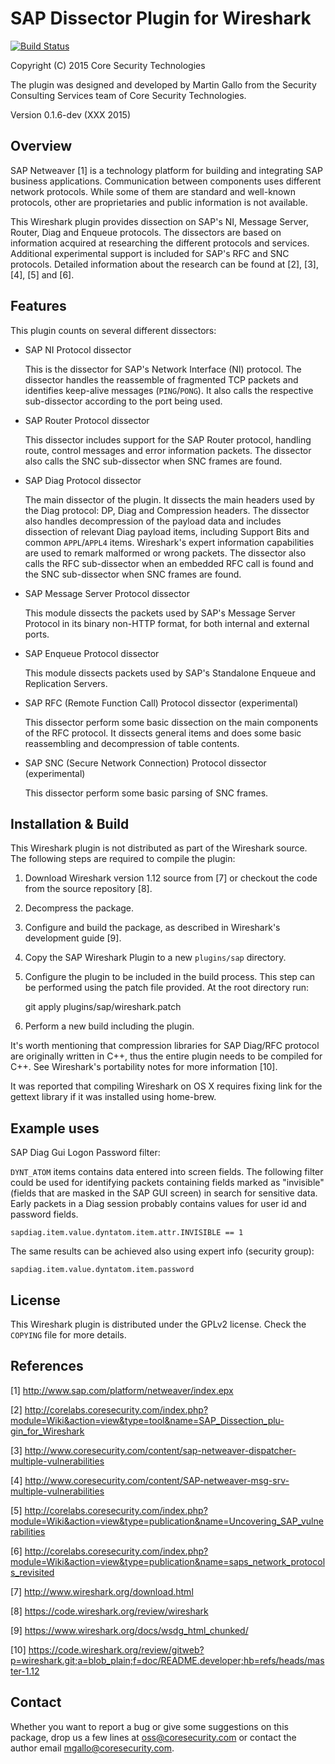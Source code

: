 SAP Dissector Plugin for Wireshark
==================================

[![Build Status](https://travis-ci.org/CoreSecurity/SAP-Dissection-plug-in-for-Wireshark.svg?branch=master)](https://travis-ci.org/CoreSecurity/SAP-Dissection-plug-in-for-Wireshark)

Copyright (C) 2015 Core Security Technologies

The plugin was designed and developed by Martin Gallo from the Security 
Consulting Services team of Core Security Technologies.

Version 0.1.6-dev (XXX 2015)


Overview
--------

SAP Netweaver [1] is a technology platform for building and integrating SAP
business applications. Communication between components uses different network
protocols. While some of them are standard and well-known protocols, other
are proprietaries and public information is not available.

This Wireshark plugin  provides dissection on SAP's NI, Message Server,
Router, Diag and Enqueue protocols. The dissectors are based on information
acquired at researching the different protocols and services. Additional
experimental support is included for SAP's RFC and SNC protocols. Detailed
information about the research can be found at [2], [3], [4], [5] and [6]. 


Features
--------

This plugin counts on several different dissectors:

- SAP NI Protocol dissector

    This is the dissector for SAP's Network Interface (NI) protocol. The 
    dissector handles the reassemble of fragmented TCP packets and identifies 
    keep-alive messages (`PING`/`PONG`). It also calls the respective sub-dissector
    according to the port being used.

- SAP Router Protocol dissector

    This dissector includes support for the SAP Router protocol, handling route,
    control messages and error information packets. The dissector also calls 
    the SNC sub-dissector when SNC frames are found.

- SAP Diag Protocol dissector

    The main dissector of the plugin. It dissects the main headers used by the 
    Diag protocol: DP, Diag and Compression headers. The dissector also handles 
    decompression of the payload data and includes dissection of relevant Diag 
    payload items, including Support Bits and common `APPL`/`APPL4` items. 
    Wireshark's expert information capabilities are used to remark malformed or 
    wrong packets. The dissector also calls the RFC sub-dissector when an 
    embedded RFC call is found and the SNC sub-dissector when SNC frames are 
    found.

- SAP Message Server Protocol dissector

    This module dissects the packets used by SAP's Message Server Protocol in
    its binary non-HTTP format, for both internal and external ports.

- SAP Enqueue Protocol dissector

	This module dissects packets used by SAP's Standalone Enqueue and
	Replication Servers.

- SAP RFC (Remote Function Call) Protocol dissector (experimental)

    This dissector perform some basic dissection on the main components of the 
    RFC protocol. It dissects general items and does some basic reassembling 
    and decompression of table contents.
    
- SAP SNC (Secure Network Connection) Protocol dissector (experimental)

	This dissector perform some basic parsing of SNC frames. 
    

Installation & Build
--------------------

This Wireshark plugin is not distributed as part of the Wireshark source. The 
following steps are required to compile the plugin:

1) Download Wireshark version 1.12 source from [7] or checkout the code from 
   the source repository [8].

2) Decompress the package.

3) Configure and build the package, as described in Wireshark's development
   guide [9].

4) Copy the SAP Wireshark Plugin to a new `plugins/sap` directory.

5) Configure the plugin to be included in the build process. This step can be
   performed using the patch file provided. At the root directory run:

	git apply plugins/sap/wireshark.patch

6) Perform a new build including the plugin.

It's worth mentioning that compression libraries for SAP Diag/RFC protocol are 
originally written in C++, thus the entire plugin needs to be compiled for C++. 
See Wireshark's portability notes for more information [10].

It was reported that compiling Wireshark on OS X requires fixing link for the
gettext library if it was installed using home-brew.


Example uses
------------

SAP Diag Gui Logon Password filter:

`DYNT_ATOM` items contains data entered into screen fields. The following
filter could be used for identifying packets containing fields marked as
"invisible" (fields that are masked in the SAP GUI screen) in search for
sensitive data. Early packets in a Diag session probably contains values for
user id and password fields.

	sapdiag.item.value.dyntatom.item.attr.INVISIBLE == 1

The same results can be achieved also using expert info (security group):

	sapdiag.item.value.dyntatom.item.password


License
-------

This Wireshark plugin is distributed under the GPLv2 license. Check the `COPYING`
file for more details.


References
----------

[1] http://www.sap.com/platform/netweaver/index.epx

[2] http://corelabs.coresecurity.com/index.php?module=Wiki&action=view&type=tool&name=SAP_Dissection_plu-gin_for_Wireshark

[3] http://www.coresecurity.com/content/sap-netweaver-dispatcher-multiple-vulnerabilities

[4] http://www.coresecurity.com/content/SAP-netweaver-msg-srv-multiple-vulnerabilities

[5] http://corelabs.coresecurity.com/index.php?module=Wiki&action=view&type=publication&name=Uncovering_SAP_vulnerabilities

[6] http://corelabs.coresecurity.com/index.php?module=Wiki&action=view&type=publication&name=saps_network_protocols_revisited

[7] http://www.wireshark.org/download.html

[8] https://code.wireshark.org/review/wireshark

[9] https://www.wireshark.org/docs/wsdg_html_chunked/

[10] https://code.wireshark.org/review/gitweb?p=wireshark.git;a=blob_plain;f=doc/README.developer;hb=refs/heads/master-1.12


Contact
-------

Whether you want to report a bug or give some suggestions on this package, drop 
us a few lines at oss@coresecurity.com or contact the author email 
mgallo@coresecurity.com.
